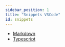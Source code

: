 ```yaml
---
sidebar_position: 1
title: "Snippets VSCode"
id: snippets
---
```


- [Markdown](./markdown.md)
- [Typescript](./typescript.md)
